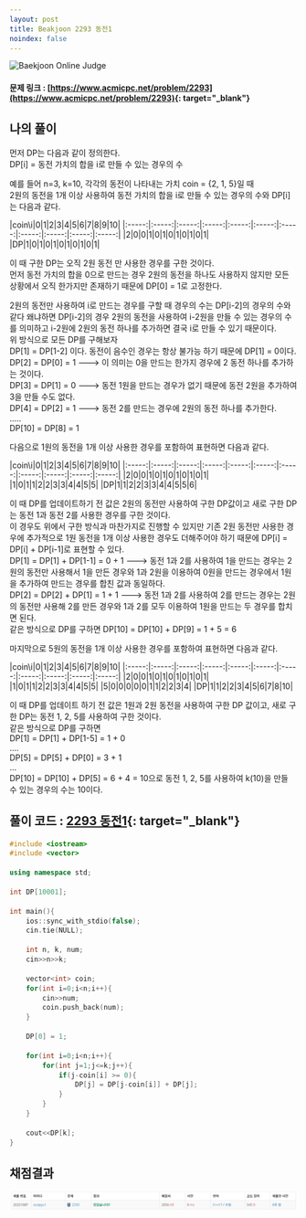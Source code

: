 ```yaml
---
layout: post
title: Beakjoon 2293 동전1
noindex: false
---
```


![Baekjoon Online Judge](https://onlinejudgeimages.s3-ap-northeast-1.amazonaws.com/images/boj-og-1200.png)

#### 문제 링크 : [https://www.acmicpc.net/problem/2293](https://www.acmicpc.net/problem/2293){: target="_blank"}


## 나의 풀이
먼저 DP는 다음과 같이 정의한다.      
DP[i] = 동전 가치의 합을 i로 만들 수 있는 경우의 수
                
예를 들어 n=3, k=10, 각각의 동전이 나타내는 가치 coin = {2, 1, 5}일 때       
2원의 동전을 1개 이상 사용하여 동전 가치의 합을 i로 만들 수 있는 경우의 수와 DP[i]는 다음과 같다.
        
|coin\i|0|1|2|3|4|5|6|7|8|9|10|
|:-----:|:-----:|:-----:|:-----:|:-----:|:-----:|:-----:|:-----:|:-----:|:-----:|:-----:|
|2|0|0|1|0|1|0|1|0|1|0|1|
|DP|1|0|1|0|1|0|1|0|1|0|1|        

이 때 구한 DP는 오직 2원 동전 만 사용한 경우를 구한 것이다.    
먼저 동전 가치의 합을 0으로 만드는 경우 2원의 동전을 하나도 사용하지 않지만 모든 상황에서 오직 한가지만 존재하기 때문에 DP[0] = 1로 고정한다.       

2원의 동전만 사용하여 i로 만드는 경우를 구할 때 경우의 수는 DP[i-2]의 경우의 수와 같다 왜냐하면 DP[i-2]의 경우 2원의 동전을 사용하여 i-2원을 만들 수 있는 경우의 수를 의미하고 i-2원에 2원의 동전 하나를 추가하면 결국 i로 만들 수 있기 때문이다.       
위 방식으로 모든 DP를 구해보자         
DP[1] = DP[1-2] 이다. 동전이 음수인 경우는 항상 불가능 하기 때문에 DP[1] = 0이다.       
DP[2] = DP[0] = 1 ---> 이 의미는 0을 만드는 한가지 경우에 2 동전 하나를 추가하는 것이다.   
DP[3] = DP[1] = 0 ---> 동전 1원을 만드는 경우가 없기 때문에 동전 2원을 추가하여 3을 만들 수도 없다.       
DP[4] = DP[2] = 1 ---> 동전 2를 만드는 경우에 2원의 동전 하나를 추가한다.        
.....       
DP[10] = DP[8] = 1         
        
다음으로 1원의 동전을 1개 이상 사용한 경우를 포함하여 표현하면 다음과 같다.          
        
|coin\i|0|1|2|3|4|5|6|7|8|9|10|
|:-----:|:-----:|:-----:|:-----:|:-----:|:-----:|:-----:|:-----:|:-----:|:-----:|:-----:|
|2|0|0|1|0|1|0|1|0|1|0|1|
|1|0|1|1|2|2|3|3|4|4|5|5|
|DP|1|1|2|2|3|3|4|4|5|5|6|        

이 때 DP를 업데이트하기 전 값은 2원의 동전만 사용하여 구한 DP값이고 새로 구한 DP는 동전 1과 동전 2를 사용한 경우를 구한 것이다.       
이 경우도 위에서 구한 방식과 마찬가지로 진행할 수 있지만 기존 2원 동전만 사용한 경우에 추가적으로 1원 동전을 1개 이상 사용한 경우도 더해주어야 하기 때문에 DP[i] = DP[i] + DP[i-1]로 표현할 수 있다.          
DP[1] = DP[1] + DP[1-1] = 0 + 1 ---> 동전 1과 2를 사용하여 1을 만드는 경우는 2원의 동전만 사용해서 1을 만든 경우와 1과 2원을 이용하여 0원을 만드는 경우에서 1원을 추가하여 만드는 경우를 합친 값과 동일하다.        
DP[2] = DP[2] + DP[1] = 1 + 1 ---> 동전 1과 2를 사용하여 2를 만드는 경우는 2원의 동전만 사용해 2를 만든 경우와 1과 2를 모두 이용하여 1원을 만드는 두 경우를 합치면 된다.       
같은 방식으로 DP를 구하면 DP[10] = DP[10] + DP[9] = 1 + 5 = 6 

마지막으로 5원의 동전을 1개 이상 사용한 경우를 포함하여 표현하면 다음과 같다.

|coin\i|0|1|2|3|4|5|6|7|8|9|10|
|:-----:|:-----:|:-----:|:-----:|:-----:|:-----:|:-----:|:-----:|:-----:|:-----:|:-----:|
|2|0|0|1|0|1|0|1|0|1|0|1|
|1|0|1|1|2|2|3|3|4|4|5|5|
|5|0|0|0|0|0|1|1|2|2|3|4|
|DP|1|1|2|2|3|4|5|6|7|8|10|    

이 때 DP를 업데이트 하기 전 값은 1원과 2원 동전을 사용하여 구한 DP 값이고, 새로 구한 DP는 동전 1, 2, 5를 사용하여 구한 것이다.       
같은 방식으로 DP를 구하면       
DP[1] = DP[1] + DP[1-5] = 1 + 0         
....     
DP[5] = DP[5] + DP[0] = 3 + 1       
...     
DP[10] = DP[10] + DP[5] = 6 + 4 = 10으로 동전 1, 2, 5를 사용하여 k(10)을 만들 수 있는 경우의 수는 10이다.       
## 풀이 코드 : [2293 동전1](https://github.com/sun-pyo/algorithm/blob/main/Beakjoon/2293.cpp){: target="_blank"}

```c++
#include <iostream>
#include <vector>

using namespace std;

int DP[10001];

int main(){
    ios::sync_with_stdio(false);
    cin.tie(NULL);

    int n, k, num;
    cin>>n>>k;

    vector<int> coin; 
    for(int i=0;i<n;i++){
        cin>>num;
        coin.push_back(num);
    }

    DP[0] = 1;

    for(int i=0;i<n;i++){
        for(int j=1;j<=k;j++){
            if(j-coin[i] >= 0){
                DP[j] = DP[j-coin[i]] + DP[j];
            }
        }
    }

    cout<<DP[k];
}
```


## 채점결과
![49993](\algorithm\img\beakjoon_2293.PNG)